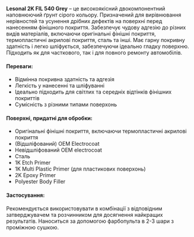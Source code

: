 **Lesonal 2K FIL 540 Grey** – це високоякісний двокомпонентний наповнюючий ґрунт сірого кольору. Призначений для вирівнювання нерівностей та усунення дрібних дефектів на поверхні перед нанесенням фінішного покриття. Забезпечує чудову адгезію до різних видів матеріалів, включаючи оригінальні фінішні покриття, термопластичні акрилові покриття, сталь та інші. Має гарну покривну здатність і легко шліфується, забезпечуючи ідеально гладку поверхню. Підходить як для часткового, так і для повного ремонту автомобілів.

#### Переваги:

- Відмінна покривна здатність та адгезія
- Легкість у нанесенні та шліфуванні
- Ідеально підходить для світлих та середніх відтінків фінішних покриттів
- Сумісність з різними типами поверхонь

#### Поверхні, придатні для обробки:

- Оригінальні фінішні покриття, включаючи термопластичні акрилові покриття
- (Відшліфований) OEM Electrocoat
- Невідшліфований OEM electrocoat
- Сталь
- 1K Etch Primer
- 1K Multi Plastic Primer (для пластикових поверхонь)
- 2K Epoxy Primer
- Polyester Body Filler

#### **Застосування:**

Рекомендується використовувати в комбінації з відповідним затверджувачем та розчинником для досягнення найкращих результатів. Наноситься за допомогою фарбопульта в 2-3 шари з проміжною сушкою.
